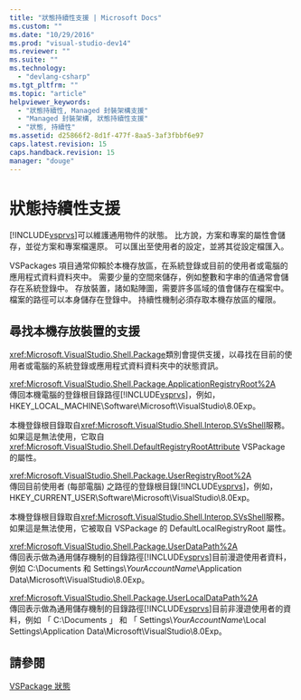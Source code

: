 ```yaml
---
title: "狀態持續性支援 | Microsoft Docs"
ms.custom: ""
ms.date: "10/29/2016"
ms.prod: "visual-studio-dev14"
ms.reviewer: ""
ms.suite: ""
ms.technology: 
  - "devlang-csharp"
ms.tgt_pltfrm: ""
ms.topic: "article"
helpviewer_keywords: 
  - "狀態持續性, Managed 封裝架構支援"
  - "Managed 封裝架構, 狀態持續性支援"
  - "狀態, 持續性"
ms.assetid: d25866f2-8d1f-477f-8aa5-3af3fbbf6e97
caps.latest.revision: 15
caps.handback.revision: 15
manager: "douge"
---
```

# 狀態持續性支援
[!INCLUDE[vsprvs](../code-quality/includes/vsprvs_md.md)]可以維護通用物件的狀態。  比方說，方案和專案的屬性會儲存，並從方案和專案檔還原。  可以匯出至使用者的設定，並將其從設定檔匯入。  
  
 VSPackages 項目通常仰賴於本機存放區，在系統登錄或目前的使用者或電腦的應用程式資料資料夾中。  需要少量的空間來儲存，例如整數和字串的值通常會儲存在系統登錄中。  存放裝置，諸如點陣圖，需要許多區域的值會儲存在檔案中。  檔案的路徑可以本身儲存在登錄中。  持續性機制必須存取本機存放區的權限。  
  
## 尋找本機存放裝置的支援  
 <xref:Microsoft.VisualStudio.Shell.Package>類別會提供支援，以尋找在目前的使用者或電腦的系統登錄或應用程式資料資料夾中的狀態資訊。  
  
 <xref:Microsoft.VisualStudio.Shell.Package.ApplicationRegistryRoot%2A>  
 傳回本機電腦的登錄根目錄路徑[!INCLUDE[vsprvs](../code-quality/includes/vsprvs_md.md)]，例如，HKEY\_LOCAL\_MACHINE\\Software\\Microsoft\\VisualStudio\\8.0Exp。  
  
 本機登錄根目錄取自<xref:Microsoft.VisualStudio.Shell.Interop.SVsShell>服務。  如果這是無法使用，它取自<xref:Microsoft.VisualStudio.Shell.DefaultRegistryRootAttribute> VSPackage 的屬性。  
  
 <xref:Microsoft.VisualStudio.Shell.Package.UserRegistryRoot%2A>  
 傳回目前使用者 \(每部電腦\) 之路徑的登錄根目錄[!INCLUDE[vsprvs](../code-quality/includes/vsprvs_md.md)]，例如，HKEY\_CURRENT\_USER\\Software\\Microsoft\\VisualStudio\\8.0Exp。  
  
 本機登錄根目錄取自<xref:Microsoft.VisualStudio.Shell.Interop.SVsShell>服務。  如果這是無法使用，它被取自 VSPackage 的 DefaultLocalRegistryRoot 屬性。  
  
 <xref:Microsoft.VisualStudio.Shell.Package.UserDataPath%2A>  
 傳回表示做為通用儲存機制的目錄路徑[!INCLUDE[vsprvs](../code-quality/includes/vsprvs_md.md)]目前漫遊使用者資料，例如 C:\\Documents 和 Settings\\*YourAccountName*\\Application Data\\Microsoft\\VisualStudio\\8.0Exp。  
  
 <xref:Microsoft.VisualStudio.Shell.Package.UserLocalDataPath%2A>  
 傳回表示做為通用儲存機制的目錄路徑[!INCLUDE[vsprvs](../code-quality/includes/vsprvs_md.md)]目前非漫遊使用者的資料，例如 「 C:\\Documents 」 和 「 Settings\\*YourAccountName*\\Local Settings\\Application Data\\Microsoft\\VisualStudio\\8.0Exp。  
  
## 請參閱  
 [VSPackage 狀態](/visual-cpp/misc/vspackage-state)